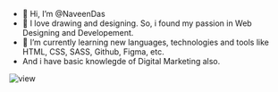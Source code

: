 - 👋 Hi, I’m @NaveenDas
- 👀 I love drawing and designing. So, i found my passion in Web Designing and Developement.
- 🌱 I’m currently learning new languages, technologies and tools like HTML, CSS, SASS, Github, Figma, etc.
- And i have basic knowlegde of Digital Marketing also.

<!---
NaveenHere/NaveenHere is a ✨ special ✨ repository because its `README.md` (this file) appears on your GitHub profile.
You can click the Preview link to take a look at your changes.
--->
![view](https://user-images.githubusercontent.com/85273777/141655542-06e85646-be19-4a83-ab98-2053708848a7.png)
